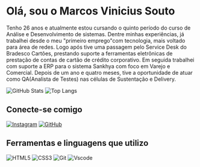 # Olá, sou o Marcos Vinicius Souto

Tenho 26 anos e atualmente estou cursando o quinto período do curso de Análise e Desenvolvimento de sistemas. Dentre minhas experiências, já trabalhei desde o meu "primeiro emprego"com tecnologia, mais voltado para área de redes. Logo após tive uma passagem pelo Service Desk do Bradesco Cartões, prestando suporte a ferramentas eletrônicas de prestação de contas de cartão de crédito corporativo. Em seguida trabalhei com suporte a ERP para o sistema Sankhya com foco em Varejo e Comercial. Depois de um ano e quatro meses, tive a oportunidade de atuar como QA(Analista de Testes) nas células de Sustentação e Delivery.
 
  
![GitHub Stats](https://github-readme-stats.vercel.app/api?username=marcossouto97&theme=transparent&bg_color=000&border_color=30A3DC&show_icons=true&icon_color=30A3DC&title_color=E94D5F&text_color=FFF)
![Top Langs](https://github-readme-stats-git-masterrstaa-rickstaa.vercel.app/api/top-langs/?username=MarcosViniciusOB&layout=compact&bg_color=000&border_color=30A3DC&title_color=E94D5F&text_color=FFF)

## Conecte-se comigo
[![Instagram](https://img.shields.io/badge/-Instagram-%23E4405F?style=for-the-badge&logo=instagram&logoColor=white)](https://www.instagram.com/mvniciuss/)
[![GitHub](https://img.shields.io/badge/GitHub-100000?style=for-the-badge&logo=github&logoColor=white)](https://github.com/marcossouto97)

## Ferramentas e linguagens que utilizo
![HTML5](https://img.shields.io/badge/HTML5-E34F26?style=for-the-badge&logo=html5&logoColor=white)
![CSS3](https://img.shields.io/badge/CSS3-1572B6?style=for-the-badge&logo=css3&logoColor=white)
![Git](https://img.shields.io/badge/GIT-E44C30?style=for-the-badge&logo=git&logoColor=white)
![Vscode](https://img.shields.io/badge/Vscode-007ACC?style=for-the-badge&logo=visual-studio-code&logoColor=white)